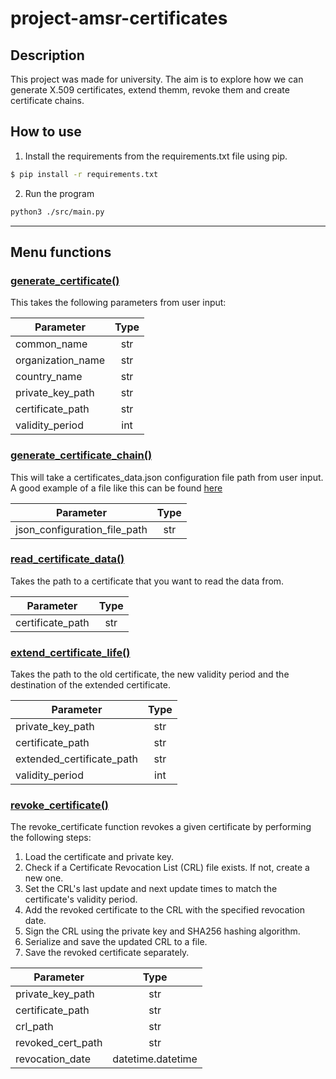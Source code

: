 # project-amsr-certificates

## Description

This project was made for university. The  aim is to explore how we can generate X.509 certificates, extend themm, revoke them and create certificate chains.

## How to use

1. Install the requirements from the requirements.txt file using pip.
```bash 
$ pip install -r requirements.txt
```

2. Run the program 
```bash
python3 ./src/main.py
```

---

## Menu functions
### [generate_certificate()](https://github.com/DianaAnton/project-amsr-certificates/blob/f2ab87f0d164a7623ff7da80ee709ee12ed748ea/src/certificate_functions.py#L12)
This takes the following parameters from user input:

| Parameter                 | Type |
|---------------------------|:----:|
| common_name               | str  |
| organization_name         | str  |
| country_name              | str  |
| private_key_path          | str  |
| certificate_path          | str  |
| validity_period           | int  |

 ### [generate_certificate_chain()](https://github.com/DianaAnton/project-amsr-certificates/blob/f2ab87f0d164a7623ff7da80ee709ee12ed748ea/src/certificate_functions.py#L127)

 This will take a certificates_data.json configuration file path from user input. A good example of a file like this can be found [here](#)

| Parameter                     | Type |
|-------------------------------|:----:|
| json_configuration_file_path  | str  |

 ### [read_certificate_data()](https://github.com/DianaAnton/project-amsr-certificates/blob/f2ab87f0d164a7623ff7da80ee709ee12ed748ea/src/certificate_functions.py#L202)

 Takes the path to a certificate that you want to read the data from.

| Parameter                   | Type |
|-----------------------------|:----:|
| certificate_path            | str  |

### [extend_certificate_life()](https://github.com/DianaAnton/project-amsr-certificates/blob/f2ab87f0d164a7623ff7da80ee709ee12ed748ea/src/certificate_functions.py#L225)

Takes the path to the old certificate, the new validity period and the destination of the extended certificate.

| Parameter                   | Type |
|-----------------------------|:----:|
| private_key_path            | str  |
| certificate_path            | str  |
| extended_certificate_path   | str  |
| validity_period             | int  |

### [revoke_certificate()](https://github.com/DianaAnton/project-amsr-certificates/blob/f2ab87f0d164a7623ff7da80ee709ee12ed748ea/src/certificate_functions.py#L295)

The revoke_certificate function revokes a given certificate by performing the following steps:

1. Load the certificate and private key.
2. Check if a Certificate Revocation List (CRL) file exists. If not, create a new one.
3. Set the CRL's last update and next update times to match the certificate's validity period.
4. Add the revoked certificate to the CRL with the specified revocation date.
5. Sign the CRL using the private key and SHA256 hashing algorithm.
6. Serialize and save the updated CRL to a file.
7. Save the revoked certificate separately.

| Parameter                    | Type               |
|------------------------------|:------------------:|
| private_key_path             | str                |
| certificate_path             | str                |
| crl_path                     | str                |
| revoked_cert_path            | str                |
| revocation_date              | datetime.datetime  |